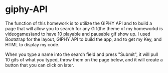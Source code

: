 # giphy-API


The function of this homework is to utilize the GIPHY API and to build a page that will allow you to search for any Gif(the theme of my homeworkd is videogames)and to have 10 playable and pausable gif show up. I used Bootstrap for the layout, GIPHY API to build the app, and to get my Key, and HTML to display my code.

When you type a name into the search field and press "Submit", it will pull 10 gifs of what you typed, throw them on the page below, and it will create a button that you can click on later.
